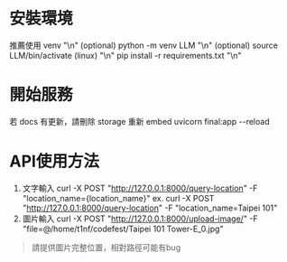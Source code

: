# 安裝環境
推薦使用 venv "\n"
(optional) python -m venv LLM "\n"
(optional) source LLM/bin/activate (linux) "\n"
pip install -r requirements.txt "\n"

# 開始服務
若 docs 有更新，請刪除 storage 重新 embed
uvicorn final:app --reload

# API使用方法
1. 文字輸入
curl -X POST "http://127.0.0.1:8000/query-location" -F "location_name={location_name}"
ex. curl -X POST "http://127.0.0.1:8000/query-location" -F "location_name=Taipei 101"
2. 圖片輸入
curl -X POST "http://127.0.0.1:8000/upload-image/" -F "file=@/home/t1nf/codefest/Taipei 101 Tower-E_0.jpg"
> 請提供圖片完整位置，相對路徑可能有bug
